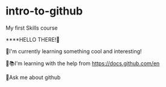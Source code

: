 # intro-to-github
My first Skills course

****HELLO THERE!👋

🔭I'm currently learning something cool and interesting!

🔎📚I'm learning with the help from https://docs.github.com/en

💬Ask me about github
